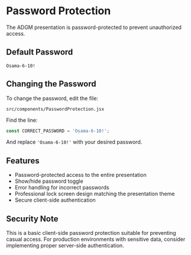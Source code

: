 # Password Protection

The ADGM presentation is password-protected to prevent unauthorized access.

## Default Password

```
Osama-6-10!
```

## Changing the Password

To change the password, edit the file:
```
src/components/PasswordProtection.jsx
```

Find the line:
```javascript
const CORRECT_PASSWORD = 'Osama-6-10!';
```

And replace `'Osama-6-10!'` with your desired password.

## Features

- Password-protected access to the entire presentation
- Show/hide password toggle
- Error handling for incorrect passwords
- Professional lock screen design matching the presentation theme
- Secure client-side authentication

## Security Note

This is a basic client-side password protection suitable for preventing casual access. For production environments with sensitive data, consider implementing proper server-side authentication.
